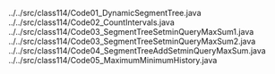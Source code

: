 ../../src/class114/Code01_DynamicSegmentTree.java
../../src/class114/Code02_CountIntervals.java
../../src/class114/Code03_SegmentTreeSetminQueryMaxSum1.java
../../src/class114/Code03_SegmentTreeSetminQueryMaxSum2.java
../../src/class114/Code04_SegmentTreeAddSetminQueryMaxSum.java
../../src/class114/Code05_MaximumMinimumHistory.java
